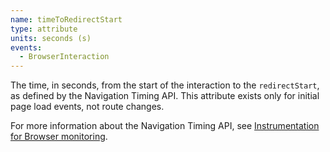 ```yaml
---
name: timeToRedirectStart
type: attribute
units: seconds (s)
events:
  - BrowserInteraction
---
```


The time, in seconds, from the start of the interaction to the `redirectStart`, as defined by the Navigation Timing API. This attribute exists only for initial page load events, not route changes.

For more information about the Navigation Timing API, see [Instrumentation for Browser monitoring](/docs/browser/new-relic-browser/page-load-timing-resources/instrumentation-browser-monitoring#navigation-api).